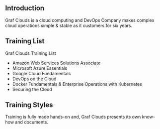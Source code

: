 ## Introduction
Graf Clouds is a cloud computing and DevOps Company makes complex cloud operations simple & stable as it customers for six years.

## Training List
Graf Clouds Training List
* Amazon Web Services Solutions Associate
* Microsoft Azure Essentials
* Google Cloud Fundamentals
* DevOps on the Cloud
* Docker Fundamentals & Enterprise Operations with Kubernetes
* Securing the Cloud

## Training Styles
Training is fully made hands-on and, Graf Clouds presents its own know-how and documents.
